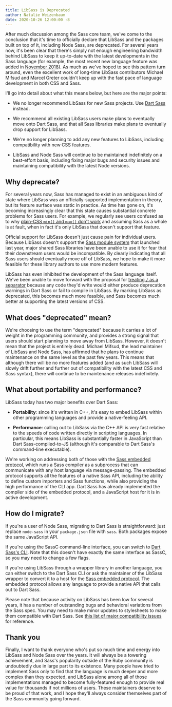 ```yaml
---
title: LibSass is Deprecated
author: Natalie Weizenbaum
date: 2020-10-26 12:00:00 -8
---
```


After much discussion among the Sass core team, we've come to the conclusion that it's time to officially declare that LibSass and the packages built on top of it, including Node Sass, are deprecated. For several years now, it's been clear that there's simply not enough engineering bandwidth behind LibSass to keep it up-to-date with the latest developments in the Sass language (for example, the most recent new language feature was added in [November 2018]). As much as we've hoped to see this pattern turn around, even the excellent work of long-time LibSass contributors Michael Mifsud and Marcel Greter couldn't keep up with the fast pace of language development in both CSS and Sass.

[November 2018]: https://github.com/sass/libsass/releases/tag/3.5.5

I'll go into detail about what this means below, but here are the major points:

* We no longer recommend LibSass for new Sass projects. Use [Dart Sass] instead.

  [Dart Sass]: /dart-sass

* We recommend all existing LibSass users make plans to eventually move onto Dart Sass, and that all Sass libraries make plans to eventually drop support for LibSass.

* We're no longer planning to add any new features to LibSass, including compatibility with new CSS features.

* LibSass and Node Sass will continue to be maintained indefinitely on a best-effort basis, including fixing major bugs and security issues and maintaining compatibility with the latest Node versions.

## Why deprecate?

For several years now, Sass has managed to exist in an ambiguous kind of state where LibSass was an officially-supported implementation in theory, but its feature surface was static in practice. As time has gone on, it's becoming increasingly clear that this state causes substantial concrete problems for Sass users. For example, we regularly see users confused as to why [plain-CSS `min()` and `max()` don't work] and assuming Sass as a whole is at fault, when in fact it's only LibSass that doesn't support that feature.

[plain-CSS `min()` and `max()` don't work]: https://github.com/sass/sass/issues/2849

Official support for LibSass doesn't just cause pain for individual users. Because LibSass doesn't support the [Sass module system] that launched last year, major shared Sass libraries have been unable to use it for fear that their downstream users would be incompatible. By clearly indicating that all Sass users should eventually move off of LibSass, we hope to make it more feasible for these library authors to use more modern features.

[Sass module system]: /blog/the-module-system-is-launched

LibSass has even inhibited the development of the Sass language itself. We've been unable to move forward with the proposal for [treating `/` as a separator] because any code they'd write would either produce deprecation warnings in Dart Sass or fail to compile in LibSass. By marking LibSass as deprecated, this becomes much more feasible, and Sass becomes much better at supporting the latest versions of CSS.

[treating `/` as a separator]: https://github.com/sass/sass/blob/main/accepted/slash-separator.md

## What does "deprecated" mean?

We're choosing to use the term "deprecated" because it carries a lot of weight in the programming community, and provides a strong signal that users should start planning to move away from LibSass. However, it doesn't mean that the project is entirely dead. Michael Mifsud, the lead maintainer of LibSass and Node Sass, has affirmed that he plans to continue maintenance on the same level as the past few years. This means that although there will be no more features added (and as such LibSass will slowly drift further and further out of compatibility with the latest CSS and Sass syntax), there will continue to be maintenance releases indefinitely.

## What about portability and performance?

LibSass today has two major benefits over Dart Sass:

* **Portability**: since it's written in C++, it's easy to embed LibSass within other programming languages and provide a native-feeling API.

* **Performance**: calling out to LibSass via the C++ API is very fast relative to the speeds of code written directly in scripting languages. In particular, this means LibSass is substantially faster in JavaScript than Dart Sass-compiled-to-JS (although it's comparable to Dart Sass's command-line executable).

We're working on addressing both of those with the [Sass embedded protocol], which runs a Sass compiler as a subprocess that can communicate with any host language via message-passing. The embedded protocol supports all the features of a native Sass API, including the ability to define custom importers and Sass functions, while also providing the high performance of the CLI app. Dart Sass has already implemented the compiler side of the embedded protocol, and a JavaScript host for it is in active development.

[Sass embedded protocol]: https://github.com/sass/embedded-protocol

## How do I migrate?

If you're a user of Node Sass, migrating to Dart Sass is straightforward: just replace `node-sass` in your `package.json` file with `sass`. Both packages expose the same JavaScript API.

If you're using the SassC command-line interface, you can switch to [Dart Sass's CLI]. Note that this doesn't have exactly the same interface as SassC, so you may need to change a few flags.

[Dart Sass's CLI]: /documentation/cli/dart-sass

If you're using LibSass through a wrapper library in another language, you can either switch to the Dart Sass CLI or ask the maintainer of the LibSass wrapper to convert it to a host for the [Sass embedded protocol]. The embedded protocol allows any language to provide a native API that calls out to Dart Sass.

Please note that because activity on LibSass has been low for several years, it has a number of outstanding bugs and behavioral variations from the Sass spec. You may need to make minor updates to stylesheets to make them compatible with Dart Sass. See [this list of major compatibility issues] for reference.

[this list of major compatibility issues]: https://github.com/sass/libsass/issues?q=is%3Aopen+is%3Aissue+label%3A%22Compatibility+-+P1+%E2%9A%A0%EF%B8%8F%22

## Thank you

Finally, I want to thank everyone who's put so much time and energy into LibSass and Node Sass over the years. It will always be a towering achievement, and Sass's popularity outside of the Ruby community is undoubtedly due in large part to its existence. Many people have tried to implement Sass only to find that the language is much deeper and more complex than they expected, and LibSass alone among all of those implementations managed to become fully-featured enough to provide real value for thousands if not millions of users. These maintainers deserve to be proud of that work, and I hope they'll always consider themselves part of the Sass community going forward.
